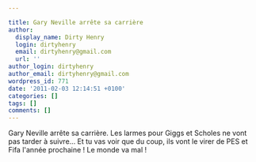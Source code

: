 ```yaml
---

title: Gary Neville arrête sa carrière
author:
  display_name: Dirty Henry
  login: dirtyhenry
  email: dirtyhenry@gmail.com
  url: ''
author_login: dirtyhenry
author_email: dirtyhenry@gmail.com
wordpress_id: 771
date: '2011-02-03 12:14:51 +0100'
categories: []
tags: []
comments: []
---
```

Gary Neville arrête sa carrière. Les larmes pour Giggs et Scholes ne vont pas tarder à suivre... Et tu vas voir que du coup, ils vont le virer de PES et Fifa l'année prochaine ! Le monde va mal !
